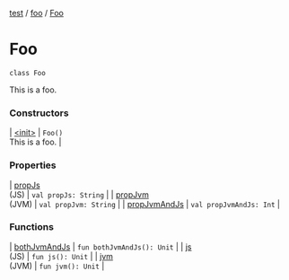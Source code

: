 [test](../../index.md) / [foo](../index.md) / [Foo](./index.md)

# Foo

`class Foo`

This is a foo.

### Constructors

| [&lt;init&gt;](-init-.md) | `Foo()`<br>This is a foo. |

### Properties

| [propJs](prop-js.md)<br>(JS) | `val propJs: String` |
| [propJvm](prop-jvm.md)<br>(JVM) | `val propJvm: String` |
| [propJvmAndJs](prop-jvm-and-js.md) | `val propJvmAndJs: Int` |

### Functions

| [bothJvmAndJs](both-jvm-and-js.md) | `fun bothJvmAndJs(): Unit` |
| [js](js.md)<br>(JS) | `fun js(): Unit` |
| [jvm](jvm.md)<br>(JVM) | `fun jvm(): Unit` |

